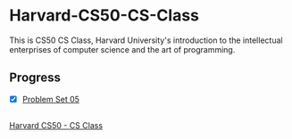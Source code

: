 # Harvard-CS50-CS-Class
This is CS50 CS Class, Harvard University's introduction to the intellectual enterprises of computer science and the art of programming.

## Progress   
- [x] [Problem Set 05](https://cs50.harvard.edu/x/2020/psets/5/)
            

##
[Harvard CS50 - CS Class](https://cs50.harvard.edu/x/2020/)
